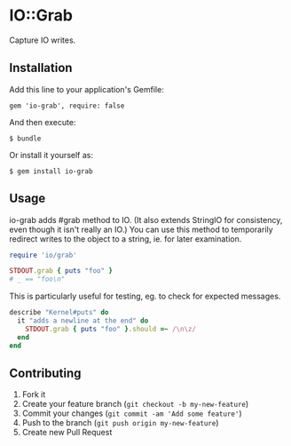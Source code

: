 # IO::Grab

Capture IO writes.

## Installation

Add this line to your application's Gemfile:

    gem 'io-grab', require: false

And then execute:

    $ bundle

Or install it yourself as:

    $ gem install io-grab

## Usage

io-grab adds #grab method to IO. (It also extends StringIO for consistency, even though it isn't really an IO.)
You can use this method to temporarily redirect writes to the object to a string, ie. for later examination.

```ruby
require 'io/grab'

STDOUT.grab { puts "foo" }
# _ == "foo\n"
```

This is particularly useful for testing, eg. to check for expected messages.

```ruby
describe "Kernel#puts" do
  it "adds a newline at the end" do
    STDOUT.grab { puts "foo" }.should =~ /\n\z/
  end
end
```

## Contributing

1. Fork it
2. Create your feature branch (`git checkout -b my-new-feature`)
3. Commit your changes (`git commit -am 'Add some feature'`)
4. Push to the branch (`git push origin my-new-feature`)
5. Create new Pull Request
